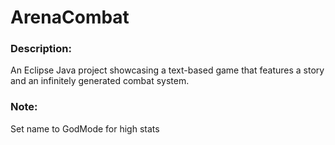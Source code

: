 # ArenaCombat

### Description:
An Eclipse Java project showcasing a text-based game that features a story and an infinitely generated combat system.

### Note:
Set name to GodMode for high stats
